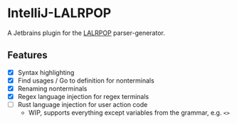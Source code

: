 # IntelliJ-LALRPOP

A Jetbrains plugin for the [LALRPOP] parser-generator.

## Features
- [X] Syntax highlighting
- [X] Find usages / Go to definition for nonterminals
- [X] Renaming nonterminals
- [X] Regex language injection for regex terminals
- [ ] Rust language injection for user action code
    - WIP, supports everything except variables from the grammar, e.g. `<>`

[LALRPOP]: https://github.com/lalrpop/lalrpop
